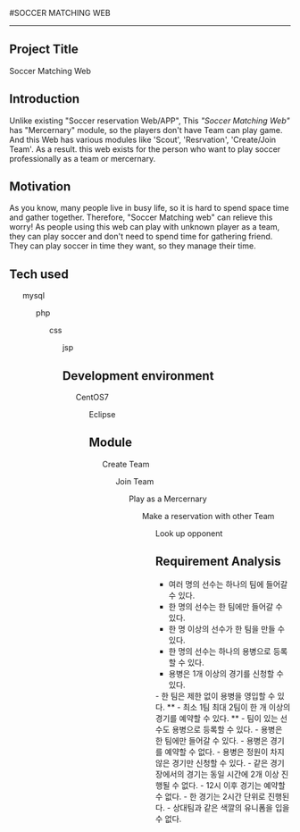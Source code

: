 #SOCCER MATCHING WEB
- - -
## Project Title
Soccer Matching Web

## Introduction
Unlike existing "Soccer reservation Web/APP", 
This *"Soccer Matching Web"* has "Mercernary" module, so the players don't have Team can play game.
And this Web has various modules like 'Scout', 'Resrvation', 'Create/Join Team'.
As a result. this web exists for the person who want to play soccer professionally as a team or mercernary.

## Motivation
As you know, many people live in  busy life, so it is hard to spend space time and gather together.
Therefore, "Soccer Matching web" can relieve this worry!
As people using this web can play with unknown player as a team, they can play soccer and don't need to spend time for gathering friend.
They can play soccer in time they want, so they manage their time.

## Tech used
<ul> mysql
<ul> php
<ul> css
<ul> jsp

## Development environment
<ul> CentOS7
<ul> Eclipse

## Module
<ul>Create Team
<ul> Join Team
<ul> Play as a Mercernary
<ul> Make a reservation with other Team
<ul> Look up opponent

## Requirement Analysis
*<JOIN>*
- 여러 명의 선수는 하나의 팀에 들어갈 수 있다.
- 한 명의 선수는 한 팀에만 들어갈 수 있다.
*<CREATE>*
- 한 명 이상의 선수가 한 팀을 만들 수 있다.
*<ENROLL>*
- 한 명의 선수는 하나의 용병으로 등록할 수 있다.
*<APPLY>*
- 용병은 1개 이상의 경기를 신청할 수 있다.
<SCOUT>
- 한 팀은 제한 없이 용병을 영입할 수 있다.
*<RESERVATION>*
- 최소 1팀 최대 2팀이 한 개 이상의 경기를 예약할 수 있다.
*<exp>*
- 팀이 있는 선수도 용병으로 등록할 수 있다.
- 용병은 한 팀에만 들어갈 수 있다.
- 용병은 경기를 예약할 수 없다.
- 용병은 정원이 차지 않은 경기만 신청할 수 있다.
- 같은 경기장에서의 경기는 동일 시간에 2개 이상 진행될 수 없다.
- 12시 이후 경기는 예약할 수 없다.
- 한 경기는 2시간 단위로 진행된다.
- 상대팀과 같은 색깔의 유니폼을 입을 수 없다.
